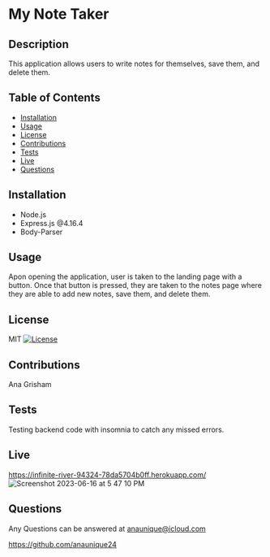 # My Note Taker

 ## Description
 This application allows users to write notes for themselves, save them, and delete them.
 
 ## Table of Contents
 - [Installation](#Installation)
 - [Usage](#Usage)
 - [License](#License)
 - [Contributions](#Contributions)
 - [Tests](#Tests)
 - [Live](#Live)
 - [Questions](#Questions)
 
 ## Installation
 - Node.js
 - Express.js @4.16.4
 - Body-Parser

 ## Usage
 Apon opening the application, user is taken to the landing page with a button. Once that button is pressed, they are taken to the notes page where they are able to add new notes, save them, and delete them. 
 
 ## License
 MIT
 [![License](https://img.shields.io/badge/License-MIT-green.svg)](https://opensource.org/licenses/MIT)
 
 ## Contributions
 Ana Grisham
 
 ## Tests
 Testing backend code with insomnia to catch any missed errors.
 
 ## Live
https://infinite-river-94324-78da5704b0ff.herokuapp.com/
![Screenshot 2023-06-16 at 5 47 10 PM](https://github.com/anaunique24/My-Note-Taker/assets/128003940/37db1ba5-4c70-467c-b9b6-8b55e4f1dac1)

 ## Questions
 Any Questions can be answered at anaunique@icloud.com
 
 https://github.com/anaunique24
